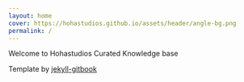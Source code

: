 ```yaml
---
layout: home
cover: https://hohastudios.github.io/assets/header/angle-bg.png
permalink: /
---
```


Welcome to Hohastudios Curated Knowledge base


Template by [jekyll-gitbook](https://sighingnow.github.io/jekyll-gitbook/)